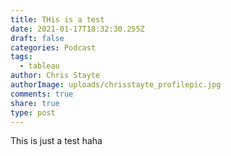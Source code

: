 ```yaml
---
title: THis is a test
date: 2021-01-17T18:32:30.255Z
draft: false
categories: Podcast
tags:
  - tableau
author: Chris Stayte
authorImage: uploads/chrisstayte_profilepic.jpg
comments: true
share: true
type: post
---
```

This is just a test haha